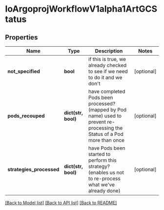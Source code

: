 # IoArgoprojWorkflowV1alpha1ArtGCStatus

## Properties
Name | Type | Description | Notes
------------ | ------------- | ------------- | -------------
**not_specified** | **bool** | if this is true, we already checked to see if we need to do it and we don&#39;t | [optional] 
**pods_recouped** | **dict(str, bool)** | have completed Pods been processed? (mapped by Pod name) used to prevent re-processing the Status of a Pod more than once | [optional] 
**strategies_processed** | **dict(str, bool)** | have Pods been started to perform this strategy? (enables us not to re-process what we&#39;ve already done) | [optional] 

[[Back to Model list]](../README.md#documentation-for-models) [[Back to API list]](../README.md#documentation-for-api-endpoints) [[Back to README]](../README.md)


